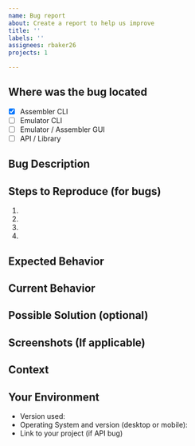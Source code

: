 ```yaml
---
name: Bug report
about: Create a report to help us improve
title: ''
labels: ''
assignees: rbaker26
projects: 1

---
```


## Where was the bug located
 - [x] Assembler CLI
 - [ ] Emulator CLI
 - [ ] Emulator / Assembler GUI
 - [ ] API  / Library

## Bug Description 
<!--- A clear and concise description of what the bug is -->

## Steps to Reproduce (for bugs)
<!--- Provide a link to a live example, or an unambiguous set of steps to -->
<!--- reproduce this bug. Include code to reproduce, if relevant -->
1.
2.
3.
4.

## Expected Behavior
<!--- If you're describing a bug, tell us what should happen -->
<!--- If you're suggesting a change/improvement, tell us how it should work -->

## Current Behavior
<!--- If describing a bug, tell us what happens instead of the expected behavior -->
<!--- If suggesting a change/improvement, explain the difference from current behavior -->

## Possible Solution (optional)
<!--- Not obligatory, but suggest a fix/reason for the bug, -->
<!--- or ideas how to implement the addition or change -->

## Screenshots (If applicable)
<!--- If applicable, add screenshots to help explain your problem. -->

## Context
<!--- How has this issue affected you? What are you trying to accomplish? -->
<!--- Providing context helps us come up with a solution that is most useful in the real world -->

## Your Environment
<!--- Include as many relevant details about the environment you experienced the bug in -->
* Version used:
* Operating System and version (desktop or mobile):
* Link to your project (if API bug)
